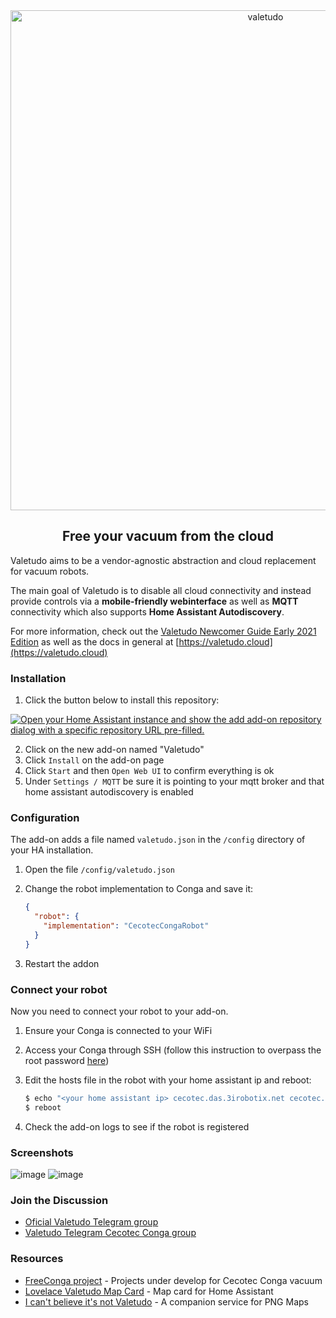 <div align="center">
    <img src="https://github.com/txitxo0/valetudo-addon/blob/main/images/valetudo_logo_with_name.svg?raw=true" width="800" alt="valetudo">
    <p align="center"><h2>Free your vacuum from the cloud</h2></p>
</div>

Valetudo aims to be a vendor-agnostic abstraction and cloud replacement for vacuum robots.

The main goal of Valetudo is to disable all cloud connectivity and instead provide controls via a
**mobile-friendly webinterface** as well as **MQTT** connectivity which also supports **Home Assistant Autodiscovery**.

For more information, check out the [Valetudo Newcomer Guide Early 2021 Edition](https://valetudo.cloud/pages/general/newcomer_guide_early_2021.html) as well
as the docs in general at [https://valetudo.cloud](https://valetudo.cloud)

### Installation

1. Click the button below to install this repository:

[![Open your Home Assistant instance and show the add add-on repository dialog with a specific repository URL pre-filled.](https://my.home-assistant.io/badges/supervisor_add_addon_repository.svg)](https://my.home-assistant.io/redirect/supervisor_add_addon_repository/?repository_url=https%3A%2F%2Fgithub.com%2Ftxitxo0%2Fvaletudo-addon)

2. Click on the new add-on named "Valetudo"
3. Click `Install` on the add-on page
4. Click `Start` and then `Open Web UI` to confirm everything is ok
5. Under `Settings / MQTT` be sure it is pointing to your mqtt broker and that home assistant autodiscovery is enabled

### Configuration

The add-on adds a file named `valetudo.json` in the `/config` directory of your HA installation.

1. Open the file `/config/valetudo.json`
2. Change the robot implementation to Conga and save it:

    ```json
    {
      "robot": {
        "implementation": "CecotecCongaRobot"
      }
    }
    ```
3. Restart the addon
### Connect your robot

Now you need to connect your robot to your add-on.

1. Ensure your Conga is connected to your WiFi
2. Access your Conga through SSH (follow this instruction to overpass the root password [here](https://gitlab.com/freeconga/stuff/-/blob/master/docs/rooting-conga.md))
3. Edit the hosts file in the robot with your home assistant ip and reboot:

    ```bash
    $ echo "<your home assistant ip> cecotec.das.3irobotix.net cecotec.download.3irobotix.net cecotec.log.3irobotix.net cecotec.ota.3irobotix.net eu.das.3irobotics.net eu.log.3irobotics.net eu.ota.3irobotics.net" >> /etc/hosts
    $ reboot
    ```

4. Check the add-on logs to see if the robot is registered

### Screenshots

![image](https://user-images.githubusercontent.com/974410/55658091-bc0f3880-57fc-11e9-8840-3e88186d5f56.png)
![image](https://user-images.githubusercontent.com/974410/83152218-d9d4e680-a0fd-11ea-8019-88315d80c8b9.png)

### Join the Discussion

* [Oficial Valetudo Telegram group](https://t.me/joinchat/RdqOmVgwlck1M2Iy)
* [Valetudo Telegram Cecotec Conga group](https://t.me/freeconga)

### Resources

* [FreeConga project](https://freecon.ga/) - Projects under develop for Cecotec Conga vacuum
* [Lovelace Valetudo Map Card](https://github.com/TheLastProject/lovelace-valetudo-map-card) - Map card for Home Assistant
* [I can't believe it's not Valetudo](https://github.com/Hypfer/ICantBelieveItsNotValetudo) - A companion service for PNG Maps
